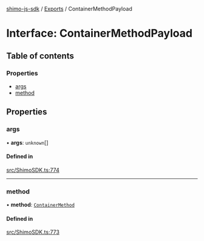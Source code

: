 [shimo-js-sdk](../README.md) / [Exports](../modules.md) / ContainerMethodPayload

# Interface: ContainerMethodPayload

## Table of contents

### Properties

- [args](ContainerMethodPayload.md#args)
- [method](ContainerMethodPayload.md#method)

## Properties

### args

• **args**: `unknown`[]

#### Defined in

[src/ShimoSDK.ts:774](https://github.com/shimohq/shimo-js-sdk/blob/6435618/src/ShimoSDK.ts#L774)

___

### method

• **method**: [`ContainerMethod`](../enums/ContainerMethod.md)

#### Defined in

[src/ShimoSDK.ts:773](https://github.com/shimohq/shimo-js-sdk/blob/6435618/src/ShimoSDK.ts#L773)
